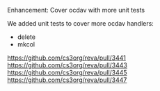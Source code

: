 Enhancement: Cover ocdav with more unit tests

We added unit tests to cover more ocdav handlers:
-   delete
-   mkcol

https://github.com/cs3org/reva/pull/3441
https://github.com/cs3org/reva/pull/3443
https://github.com/cs3org/reva/pull/3445
https://github.com/cs3org/reva/pull/3447
